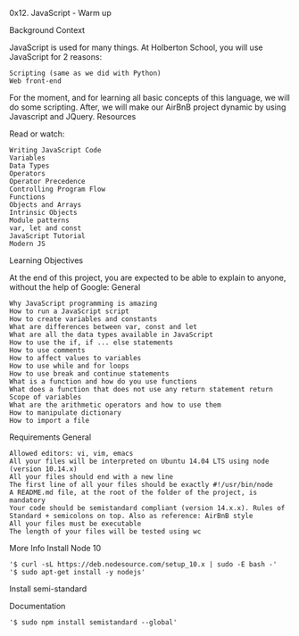 0x12. JavaScript - Warm up

Background Context

JavaScript is used for many things. At Holberton School, you will use JavaScript for 2 reasons:

    Scripting (same as we did with Python)
    Web front-end

For the moment, and for learning all basic concepts of this language, we will do some scripting. After, we will make our AirBnB project dynamic by using Javascript and JQuery.
Resources

Read or watch:

    Writing JavaScript Code
    Variables
    Data Types
    Operators
    Operator Precedence
    Controlling Program Flow
    Functions
    Objects and Arrays
    Intrinsic Objects
    Module patterns
    var, let and const
    JavaScript Tutorial
    Modern JS

Learning Objectives

At the end of this project, you are expected to be able to explain to anyone, without the help of Google:
General

    Why JavaScript programming is amazing
    How to run a JavaScript script
    How to create variables and constants
    What are differences between var, const and let
    What are all the data types available in JavaScript
    How to use the if, if ... else statements
    How to use comments
    How to affect values to variables
    How to use while and for loops
    How to use break and continue statements
    What is a function and how do you use functions
    What does a function that does not use any return statement return
    Scope of variables
    What are the arithmetic operators and how to use them
    How to manipulate dictionary
    How to import a file

Requirements
General

    Allowed editors: vi, vim, emacs
    All your files will be interpreted on Ubuntu 14.04 LTS using node (version 10.14.x)
    All your files should end with a new line
    The first line of all your files should be exactly #!/usr/bin/node
    A README.md file, at the root of the folder of the project, is mandatory
    Your code should be semistandard compliant (version 14.x.x). Rules of Standard + semicolons on top. Also as reference: AirBnB style
    All your files must be executable
    The length of your files will be tested using wc

More Info
Install Node 10

    '$ curl -sL https://deb.nodesource.com/setup_10.x | sudo -E bash -'
    '$ sudo apt-get install -y nodejs'

Install semi-standard

Documentation

    '$ sudo npm install semistandard --global'
